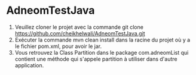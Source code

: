 # AdneomTestJava

1. Veuillez cloner le projet avec la commande git clone https://github.com/cheikhelwali/AdneomTestJava.git
2. Exécuter la commande mvn clean install dans la racine du projet où y a le fichier pom.xml, pour avoir le jar.
3. Vous retrouvez la Class Partition dans le package com.adneomList qui contient une méthode qui s'appele partition à utiliser dans d'autre application.
